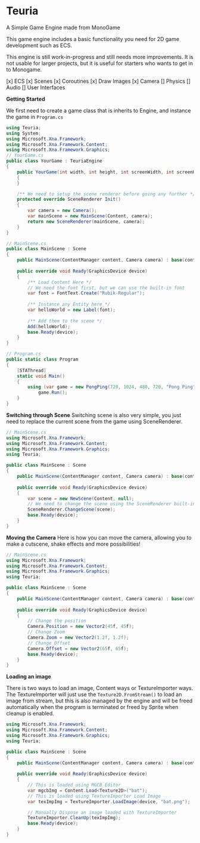 # Teuria
 A Simple Game Engine made from MonoGame
 
 This game engine includes a basic functionality you need for 2D game development such as ECS.
 
 This engine is still work-in-progress and still needs more improvements. It is not usable for larger projects, but it is useful for starters who wants to get in to Monogame.
 
 [x] ECS
 [x] Scenes
 [x] Coroutines
 [x] Draw Images
 [x] Camera
 [] Physics
 [] Audio
 [] User Interfaces
 

**Getting Started**

We first need to create a game class that is inherits to Engine, and instance the game in `Program.cs`
```csharp
using Teuria;
using System;
using Microsoft.Xna.Framework;
using Microsoft.Xna.Framework.Content;
using Microsoft.Xna.Framework.Graphics;
// YourGame.cs
public class YourGame : TeuriaEngine
{
    public YourGame(int width, int height, int screenWidth, int screenHeight, string windowTitle, bool fullScreen) : base(width, height, screenWidth, screenHeight, windowTitle, fullScreen)
    {
    }

    /** We need to setup the scene renderer before going any further */
    protected override SceneRenderer Init()
    {
        var camera = new Camera();
		var mainScene = new MainScene(Content, camera);
        return new SceneRenderer(mainScene, camera);
    }
}

// MainScene.cs
public class MainScene : Scene 
{
	public MainScene(ContentManager content, Camera camera) : base(content, camera) {}
	
	public override void Ready(GraphicsDevice device) 
	{
		/** Load Content Here */
		// We need the font first, but we can use the built-in font
		var font = FontText.Create("Rubik-Regular");
		
		/** Instance any Entity here */
		var helloWorld = new Label(font);
		
		/** Add them to the scene */
		Add(helloWorld);
		base.Ready(device);
	}
}

// Program.cs
public static class Program
{
    [STAThread]
    static void Main()
    {
        using (var game = new PongPing(720, 1024, 480, 720, "Pong Ping", false))
            game.Run();
    }
}
```

**Switching through Scene**
Switching scene is also very simple, you just need to replace the current scene from the game using SceneRenderer.

```csharp
// MainScene.cs
using Microsoft.Xna.Framework;
using Microsoft.Xna.Framework.Content;
using Microsoft.Xna.Framework.Graphics;
using Teuria;

public class MainScene : Scene 
{
	public MainScene(ContentManager content, Camera camera) : base(content, camera) {}
	
	public override void Ready(GraphicsDevice device) 
	{
		var scene = new NewScene(Content, null);
        // We need to change the scene using the SceneRenderer built-in to Scene
        SceneRenderer.ChangeScene(scene);
		base.Ready(device);
	}
}
```

**Moving the Camera**
Here is how you can move the camera, allowing you to make a cutscene, shake effects and more possibilities!

```csharp
// MainScene.cs
using Microsoft.Xna.Framework;
using Microsoft.Xna.Framework.Content;
using Microsoft.Xna.Framework.Graphics;
using Teuria;

public class MainScene : Scene 
{
	public MainScene(ContentManager content, Camera camera) : base(content, camera) {}
	
	public override void Ready(GraphicsDevice device) 
	{
        // Change the position
        Camera.Position = new Vector2(45f, 45f);
        // Change Zoom
        Camera.Zoom = new Vector2(1.2f, 1.2f);
        // Change Offset
        Camera.Offset = new Vector2(65f, 65f);
		base.Ready(device);
	}
}
```

**Loading an image**

There is two ways to load an image, Content ways or TextureImporter ways. The TextureImporter will just use the `Texture2D.FromStream()` to load an image from stream, but this is also managed by the engine and will be freed automatically when the program is terminated or freed by Sprite when cleanup is enabled.

```csharp
using Microsoft.Xna.Framework;
using Microsoft.Xna.Framework.Content;
using Microsoft.Xna.Framework.Graphics;
using Teuria;

public class MainScene : Scene 
{
	public MainScene(ContentManager content, Camera camera) : base(content, camera) {}
	
	public override void Ready(GraphicsDevice device) 
	{
		// This is loaded using MGCB Editor
        var mgcbImg = Content.Load<Texture2D>("bat");
		// This is loaded using TextureImporter Load Image
		var texImpImg = TextureImporter.LoadImage(device, "bat.png");

		// Manually Dispose an image loaded with TextureImporter
		TextureImporter.CleanUp(texImpImg);
		base.Ready(device);
	}
}
```